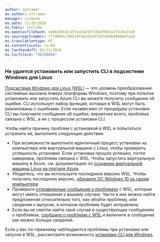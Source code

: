 ```yaml
---
author: sptramer
ms.author: sttramer
manager: carmonm
ms.date: 11/26/2018
ms.topic: include
ms.openlocfilehash: ee0b2b0c8c557aa54255f28429bb3a174c0e21a9
ms.sourcegitcommit: 7f79860c799e78fd8a591d7a5550464080e07aa9
ms.translationtype: HT
ms.contentlocale: ru-RU
ms.lasthandoff: 02/12/2019
ms.locfileid: "56158858"
---
```

### <a name="cli-fails-to-install-or-run-on-windows-subsystem-for-linux"></a>Не удается установить или запустить CLI в подсистеме Windows для Linux

[Подсистема Windows для Linux (WSL)](/windows/wsl/about) — это уровень преобразования системных вызовов поверх платформы Windows, поэтому при попытке установить или запустить Azure CLI вы можете получить сообщение об ошибке. CLI использует набор функций, которые в WSL могут быть реализованы с ошибками. Если независимо от процедуры установки CLI вы получаете сообщение об ошибке, вероятнее всего, проблема связана с WSL, а не с процессом установки CLI.

Чтобы найти причину проблем с установкой в WSL и попытаться устранить ее, выполните следующие действия:

* При возможности выполните идентичный процесс установки на компьютере или виртуальной машине с Linux, чтобы проверить успешность установки. Если установка прошла успешно, почти наверняка, проблема связана с WSL. Чтобы запустить виртуальную машину в Azure, см. документацию по [созданию виртуальной машины Linux на портале Azure](/azure/virtual-machines/linux/quick-create-portal).
* Убедитесь, что вы используете последнюю версию WSL. Чтобы получить последнюю версию, [обновите ОС Windows 10 на своем компьютере](https://support.microsoft.com/help/4027667/windows-10-update).
* Проверьте [отправленные сообщения о проблемах](https://github.com/Microsoft/WSL/issues) с WSL, которые могут иметь отношение к вашему случаю.
  Часто в них можно найти предложения относительно того, как обойти проблему, или сведения о выпуске, в котором проблема будет исправлена.
* Если вы не смогли найти свой случай в существующих сообщениях о проблемах, [сообщите о проблеме с WSL](https://github.com/Microsoft/WSL/issues/new) и включите в сообщение как можно больше сведений.

Если у вас по-прежнему наблюдаются проблемы при установке или запуске в WSL, рассмотрите возможность [установки CLI для Windows](../install-azure-cli-windows.md).
